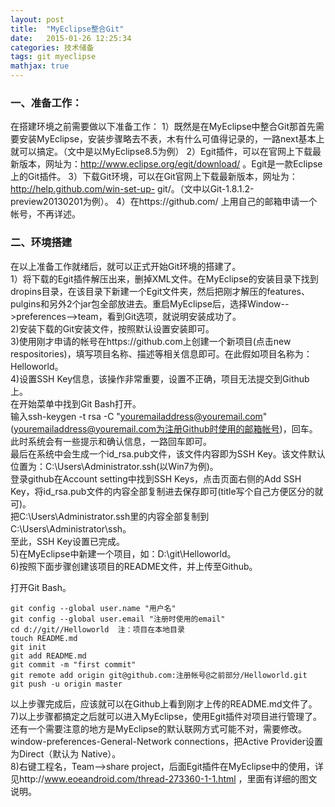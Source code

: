 ```yaml
---
layout: post
title:  "MyEclipse整合Git"
date:   2015-01-26 12:25:34
categories: 技术储备
tags: git myeclipse
mathjax: true
---
```


### 一、准备工作：
在搭建环境之前需要做以下准备工作：
1）既然是在MyEclipse中整合Git那首先需要安装MyEclipse，安装步骤略去不表，木有什么可值得记录的，一路next基本上就可以搞定。（文中是以MyEclipse8.5为例）
2）Egit插件，可以在官网上下载最新版本，网址为：http://www.eclipse.org/egit/download/ 。Egit是一款Eclipse上的Git插件。
3）下载Git环境，可以在Git官网上下载最新版本，网址为：http://help.github.com/win-set-up- git/。（文中以Git-1.8.1.2-preview20130201为例）。
4）在https://github.com/ 上用自己的邮箱申请一个帐号，不再详述。
          
### 二、环境搭建
    
在以上准备工作就绪后，就可以正式开始Git环境的搭建了。  
1）将下载的Egit插件解压出来，删掉XML文件。在MyEclipse的安装目录下找到dropins目录，在该目录下新建一个Egit文件夹，然后把刚才解压的features、pulgins和另外2个jar包全部放进去。重启MyEclipse后，选择Window-->preferences-->team，看到Git选项，就说明安装成功了。  
2)安装下载的Git安装文件，按照默认设置安装即可。  
3)使用刚才申请的帐号在https://github.com上创建一个新项目(点击new respositories)，填写项目名称、描述等相关信息即可。在此假如项目名称为：Helloworld。  
4)设置SSH Key信息，该操作非常重要，设置不正确，项目无法提交到Github上。  
在开始菜单中找到Git Bash打开。  
输入ssh-keygen -t rsa -C "youremailaddress@youremail.com"(youremailaddress@youremail.com为注册Github时使用的邮箱帐号)，回车。  
此时系统会有一些提示和确认信息，一路回车即可。  
最后在系统中会生成一个id_rsa.pub文件，该文件内容即为SSH Key。该文件默认位置为：C:\Users\Administrator\.ssh(以Win7为例)。  
登录github在Account setting中找到SSH Keys，点击页面右侧的Add SSH Key，将id_rsa.pub文件的内容全部复制进去保存即可(title写个自己方便区分的就可)。  
把C:\Users\Administrator\.ssh里的内容全部复制到C:\Users\Administrator\ssh。  
至此，SSH Key设置已完成。  
5)在MyEclipse中新建一个项目，如：D:\git\Helloworld。  
6)按照下面步骤创建该项目的README文件，并上传至Github。

打开Git Bash。
```
git config --global user.name "用户名"  
git config --global user.email "注册时使用的email"  
cd d://git//Helloworld  注：项目在本地目录  
touch README.md  
git init  
git add README.md  
git commit -m "first commit"  
git remote add origin git@github.com:注册帐号@之前部分/Helloworld.git  
git push -u origin master  
```

以上步骤完成后，应该就可以在Github上看到刚才上传的README.md文件了。  
7)以上步骤都搞定之后就可以进入MyEclipse，使用Egit插件对项目进行管理了。  
还有一个需要注意的地方是MyEclipse的默认联网方式可能不对，需要修改。  
window-preferences-General-Network connections，把Active Provider设置为Direct（默认为 Native）。  
8)右键工程名，Team-->share project，后面Egit插件在MyEclipse中的使用，详见http://www.eoeandroid.com/thread-273360-1-1.html ，里面有详细的图文说明。




